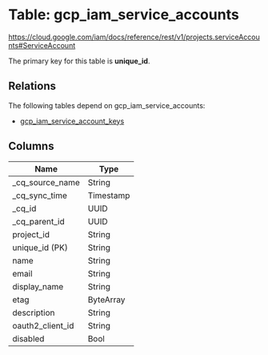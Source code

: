 # Table: gcp_iam_service_accounts

https://cloud.google.com/iam/docs/reference/rest/v1/projects.serviceAccounts#ServiceAccount

The primary key for this table is **unique_id**.

## Relations

The following tables depend on gcp_iam_service_accounts:
  - [gcp_iam_service_account_keys](gcp_iam_service_account_keys.md)

## Columns

| Name          | Type          |
| ------------- | ------------- |
|_cq_source_name|String|
|_cq_sync_time|Timestamp|
|_cq_id|UUID|
|_cq_parent_id|UUID|
|project_id|String|
|unique_id (PK)|String|
|name|String|
|email|String|
|display_name|String|
|etag|ByteArray|
|description|String|
|oauth2_client_id|String|
|disabled|Bool|